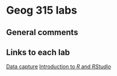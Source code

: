 # Geog 315 labs
## General comments
## Links to each lab
[Data capture](lab-01-geog-315-2019.md)
[Introduction to *R* and *RStudio*](lab-02-introducing-r-and-rstudio.md)

